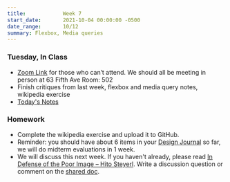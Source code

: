 ```yaml
---
title:            Week 7
start_date:       2021-10-04 00:00:00 -0500
date_range:       10/12
summary: Flexbox, Media queries
---
```


### Tuesday, In Class

- [Zoom Link](https://NewSchool.zoom.us/my/nikafisher) for those who can&rsquo;t attend. We should all be meeting in person at 63 Fifth Ave Room: 502
- Finish critiques from last week, flexbox and media query notes, wikipedia exercise
- [Today's Notes](https://paper.dropbox.com/doc/Core-1-Interaction-Week-7-Notes-Interview-Critique-Contd-Poor-Image-discussion-Flexbox--BUGgoVy2WJsaulbA3jGKPd~mAQ-2cUKpVY9bO7N31ZO2OAII)


### Homework

- Complete the wikipedia exercise and upload it to GitHub.
- Reminder: you should have about 6 items in your [Design Journal](../projects/design-journal) so far, we will do midterm evaluations in 1 week.
- We will discuss this next week. If you haven't already, please read [In Defense of the Poor Image – Hito Steyerl](https://www.e-flux.com/journal/10/61362/in-defense-of-the-poor-image/). Write a discussion question or comment on the [shared doc](https://paper.dropbox.com/doc/F21-Core-Interaction-Reading-Responses--BTm3thK8nvUoQNjD8etfLj7DAQ-011CWC5qJgFfgpIVOrIYA).
